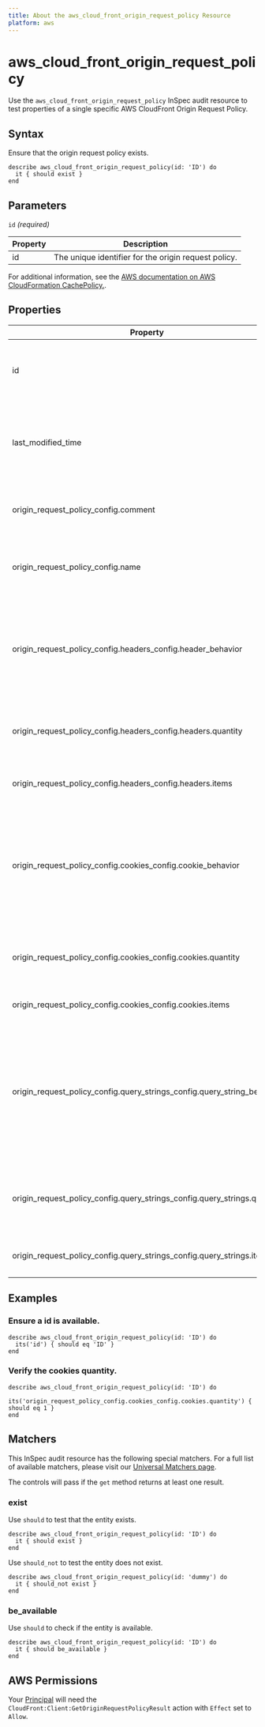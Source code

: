 ```yaml
---
title: About the aws_cloud_front_origin_request_policy Resource
platform: aws
---
```


# aws_cloud_front_origin_request_policy

Use the `aws_cloud_front_origin_request_policy` InSpec audit resource to test properties of a single specific AWS CloudFront Origin Request Policy.

## Syntax

Ensure that the origin request policy exists.

    describe aws_cloud_front_origin_request_policy(id: 'ID') do
      it { should exist }
    end

## Parameters

`id` _(required)_

| Property | Description |
| --- | --- |
| id | The unique identifier for the origin request policy. |

For additional information, see the [AWS documentation on AWS CloudFormation CachePolicy.](https://docs.aws.amazon.com/AWSCloudFormation/latest/UserGuide/aws-resource-cloudfront-cachepolicy.html).

## Properties

| Property | Description | Field | 
| --- | --- | --- |
| id| The unique identifier for the origin request policy.  |id |
| last_modified_time | The date and time when the origin request policy was last modified. | last_modified_time |
| origin_request_policy_config.comment|  A comment to describe the origin request policy. | comment
| origin_request_policy_config.name|  A unique name to identify the origin request policy. | name
| origin_request_policy_config.headers_config.header_behavior|  Determines whether any HTTP headers are included in requests that CloudFront sends to the origin. | header_behavior
| origin_request_policy_config.headers_config.headers.quantity|  The number of header names in the Items list. | quantity
| origin_request_policy_config.headers_config.headers.items|  A list of HTTP header names. | items
| origin_request_policy_config.cookies_config.cookie_behavior|  Determines whether cookies in viewer requests are included in requests that CloudFront sends to the origin. | cookie_behavior
| origin_request_policy_config.cookies_config.cookies.quantity|  The number of cookie names in the Items list. | cookies quantity
| origin_request_policy_config.cookies_config.cookies.items|  A list of cookie names. | cookies items
| origin_request_policy_config.query_strings_config.query_string_behavior|  Determines whether any URL query strings in viewer requests are included in requests that CloudFront sends to the origin. | query_string_behavior
| origin_request_policy_config.query_strings_config.query_strings.quantity|  The number of query string names in the Items list. | query_strings quantity
| origin_request_policy_config.query_strings_config.query_strings.items|  A list of query string names. | query_strings items

## Examples

### Ensure a id is available.
    describe aws_cloud_front_origin_request_policy(id: 'ID') do
      its('id') { should eq 'ID' }
    end

### Verify the cookies quantity.
    describe aws_cloud_front_origin_request_policy(id: 'ID') do
        its('origin_request_policy_config.cookies_config.cookies.quantity') { should eq 1 }
    end

## Matchers

This InSpec audit resource has the following special matchers. For a full list of available matchers, please visit our [Universal Matchers page](https://www.inspec.io/docs/reference/matchers/).

The controls will pass if the `get` method returns at least one result.

### exist

Use `should` to test that the entity exists.

    describe aws_cloud_front_origin_request_policy(id: 'ID') do
      it { should exist }
    end

Use `should_not` to test the entity does not exist.

    describe aws_cloud_front_origin_request_policy(id: 'dummy') do
      it { should_not exist }
    end

### be_available

Use `should` to check if the entity is available.

    describe aws_cloud_front_origin_request_policy(id: 'ID') do
      it { should be_available }
    end

## AWS Permissions

Your [Principal](https://docs.aws.amazon.com/IAM/latest/UserGuide/intro-structure.html#intro-structure-principal) will need the `CloudFront:Client:GetOriginRequestPolicyResult` action with `Effect` set to `Allow`.